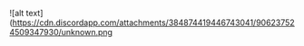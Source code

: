 ![alt text](https://cdn.discordapp.com/attachments/384874419446743041/906237524509347930/unknown.png
